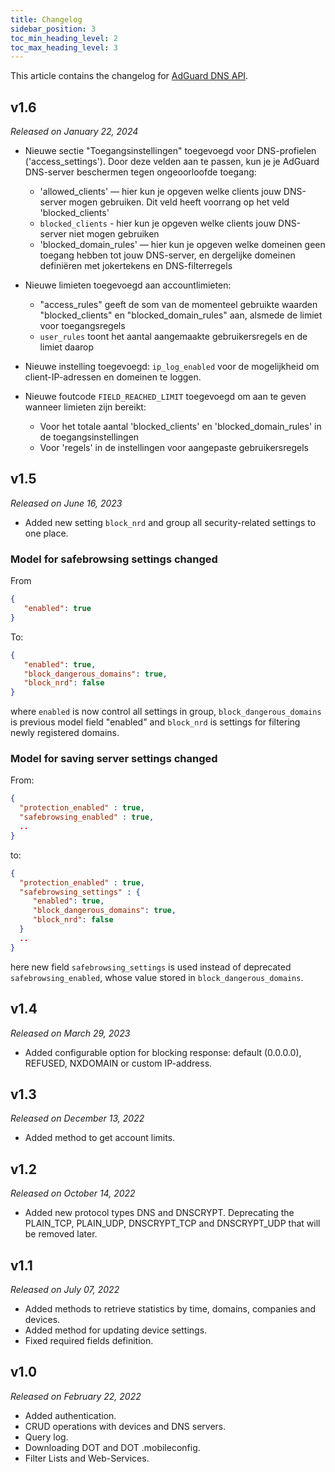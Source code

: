 ```yaml
---
title: Changelog
sidebar_position: 3
toc_min_heading_level: 2
toc_max_heading_level: 3
---
```


<!--
    Changelog is from here:
    https://api.adguard-dns.io/static/api/CHANGELOG.md
-->

This article contains the changelog for [AdGuard DNS API](private-dns/api/overview.md).

## v1.6

_Released on January 22, 2024_

- Nieuwe sectie "Toegangsinstellingen" toegevoegd voor DNS-profielen ('access_settings'). Door deze velden aan te passen, kun je je AdGuard DNS-server beschermen tegen ongeoorloofde toegang:

  - 'allowed_clients' — hier kun je opgeven welke clients jouw DNS-server mogen gebruiken. Dit veld heeft voorrang op het veld 'blocked_clients'
  - `blocked_clients` - hier kun je opgeven welke clients jouw DNS-server niet mogen gebruiken
  - 'blocked_domain_rules' — hier kun je opgeven welke domeinen geen toegang hebben tot jouw DNS-server, en dergelijke domeinen definiëren met jokertekens en DNS-filterregels

- Nieuwe limieten toegevoegd aan accountlimieten:

  - "access_rules" geeft de som van de momenteel gebruikte waarden "blocked_clients" en "blocked_domain_rules" aan, alsmede de limiet voor toegangsregels
  - `user_rules` toont het aantal aangemaakte gebruikersregels en de limiet daarop

- Nieuwe instelling toegevoegd: `ip_log_enabled` voor de mogelijkheid om client-IP-adressen en domeinen te loggen.

- Nieuwe foutcode `FIELD_REACHED_LIMIT` toegevoegd om aan te geven wanneer limieten zijn bereikt:

  - Voor het totale aantal 'blocked_clients' en 'blocked_domain_rules' in de toegangsinstellingen
  - Voor 'regels' in de instellingen voor aangepaste gebruikersregels

## v1.5

_Released on June 16, 2023_

- Added new setting `block_nrd` and group all security-related settings to one place.

### Model for safebrowsing settings changed

From

```json
{
   "enabled": true
}
```

To:

```json
{
   "enabled": true,
   "block_dangerous_domains": true,
   "block_nrd": false
}
```

where `enabled` is now control all settings in group, `block_dangerous_domains` is previous model field "enabled" and `block_nrd` is settings for filtering newly registered domains.

### Model for saving server settings changed

From:

```json
{
  "protection_enabled" : true,
  "safebrowsing_enabled" : true,
  ..
}
```

to:

```json
{
  "protection_enabled" : true,
  "safebrowsing_settings" : {
     "enabled": true,
     "block_dangerous_domains": true,
     "block_nrd": false
  }
  ..
}
```

here new field `safebrowsing_settings` is used instead of deprecated `safebrowsing_enabled`, whose value stored in `block_dangerous_domains`.

## v1.4

_Released on March 29, 2023_

- Added configurable option for blocking response: default (0.0.0.0), REFUSED, NXDOMAIN or custom IP-address.

## v1.3

_Released on December 13, 2022_

- Added method to get account limits.

## v1.2

_Released on October 14, 2022_

- Added new protocol types DNS and DNSCRYPT. Deprecating the PLAIN_TCP, PLAIN_UDP, DNSCRYPT_TCP and DNSCRYPT_UDP that will be removed later.

## v1.1

_Released on July 07, 2022_

- Added methods to retrieve statistics by time, domains, companies and devices.
- Added method for updating device settings.
- Fixed required fields definition.

## v1.0

_Released on February 22, 2022_

- Added authentication.
- CRUD operations with devices and DNS servers.
- Query log.
- Downloading DOT and DOT .mobileconfig.
- Filter Lists and Web-Services.
